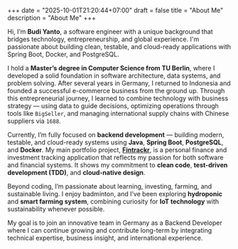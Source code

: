 +++
date = "2025-10-01T21:20:44+07:00"
draft = false
title = "About Me"
description = "About Me"
+++

Hi, I’m **Budi Yanto**, a software engineer with a unique background that bridges technology, entrepreneurship, and global experience. I'm passionate about building clean, testable, and cloud-ready applications with Spring Boot, Docker, and PostgreSQL.

I hold a **Master’s degree in Computer Science from TU Berlin**, where I developed a solid foundation in software architecture, data systems, and problem solving. After several years in Germany, I returned to Indonesia and founded a successful e-commerce business from the ground up. Through this entrepreneurial journey, I learned to combine technology with business strategy — using data to guide decisions, optimizing operations through tools like `BigSeller`, and managing international supply chains with Chinese suppliers via `1688`.

Currently, I’m fully focused on **backend development** — building modern, testable, and cloud-ready systems using **Java**, **Spring Boot**, **PostgreSQL**, and **Docker**. My main portfolio project, [**Fintrackr**](https://github.com/byanto/fintrackr), is a personal finance and investment tracking application that reflects my passion for both software and financial systems. It shows my commitment to **clean code**, **test-driven development (TDD)**, and **cloud-native design**.

Beyond coding, I’m passionate about learning, investing, farming, and sustainable living. I enjoy badminton, and I’ve been exploring **hydroponic** and **smart farming system**, combining curiosity for **IoT technology** with sustainability whenever possible.

My goal is to join an innovative team in Germany as a Backend Developer where I can continue growing and contribute long-term by integrating technical expertise, business insight, and international experience.
